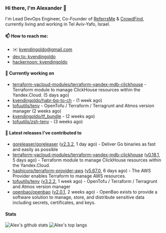 ### Hi there, I'm Alexander 👋

I'm Lead DevOps Engineer, Co-Founder of [ReferrsMe](https://referrs.me/) & [CrowdFind](https://crowdfind.ai/), currently living and working in Tel Aviv-Yafo, Israel.

#### 📫 How to reach me:

- ✉️ kvendingoldo@gmail.com
- [dev.to: kvendingoldo](https://dev.to/kvendingoldo)
- [hackernoon: kvendingoldo](https://hackernoon.com/u/kvendingoldo)

#### 👷 Currently working on


- [terraform-yacloud-modules/terraform-yandex-mdb-clickhouse](https://github.com/terraform-yacloud-modules/terraform-yandex-mdb-clickhouse) - Terraform module to manage ClickHouse resources within the Yandex.Cloud. (5 days ago)
- [kvendingoldo/habr-bq-to-ch](https://github.com/kvendingoldo/habr-bq-to-ch) -  (1 week ago)
- [tofuutils/tenv](https://github.com/tofuutils/tenv) - OpenTofu / Terraform / Terragrunt and Atmos version manager (2 weeks ago)
- [kvendingoldo/tf_bundle](https://github.com/kvendingoldo/tf_bundle) -  (2 weeks ago)
- [tofuutils/zsh-tenv](https://github.com/tofuutils/zsh-tenv) -  (3 weeks ago)

#### 🔭 Latest releases I've contributed to

- [goreleaser/goreleaser](https://github.com/goreleaser/goreleaser) ([v2.3.2](https://github.com/goreleaser/goreleaser/releases/tag/v2.3.2), 1 day ago) - Deliver Go binaries as fast and easily as possible
- [terraform-yacloud-modules/terraform-yandex-mdb-clickhouse](https://github.com/terraform-yacloud-modules/terraform-yandex-mdb-clickhouse) ([v0.18.1](https://github.com/terraform-yacloud-modules/terraform-yandex-mdb-clickhouse/releases/tag/v0.18.1), 5 days ago) - Terraform module to manage ClickHouse resources within the Yandex.Cloud.
- [hashicorp/terraform-provider-aws](https://github.com/hashicorp/terraform-provider-aws) ([v5.67.0](https://github.com/hashicorp/terraform-provider-aws/releases/tag/v5.67.0), 6 days ago) - The AWS Provider enables Terraform to manage AWS resources.
- [tofuutils/tenv](https://github.com/tofuutils/tenv) ([v3.2.2](https://github.com/tofuutils/tenv/releases/tag/v3.2.2), 1 week ago) - OpenTofu / Terraform / Terragrunt and Atmos version manager
- [openbao/openbao](https://github.com/openbao/openbao) ([v2.0.1](https://github.com/openbao/openbao/releases/tag/v2.0.1), 2 weeks ago) - OpenBao exists to provide a software solution to manage, store, and distribute sensitive data including secrets, certificates, and keys.

#### Stats

![Alex's github stats](https://github-readme-stats.vercel.app/api?username=kvendingoldo&show_icons=true&theme=default&disable_animations=true&count_private=true&hide_rank=true&include_all_commits=true&custom_title=GitHub%20Stats&line_height=20)
![Alex's top langs](https://github-readme-stats.vercel.app/api/top-langs/?username=kvendingoldo&hide=tex,html,hcl,css,jupyter%20notebook&layout=compact)
